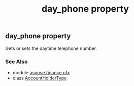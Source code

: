 ﻿---
title: day_phone property
second_title: Aspose.Finance for Python via .NET API References
description: 
type: docs
weight: 80
url: /python-net/aspose.finance.ofx/accountholdertype/day_phone/
is_root: false
---

## day_phone property


Gets or sets the daytime telephone number.

### See Also
* module [aspose.finance.ofx](../../)
* class [AccountHolderType](/finance/python-net/aspose.finance.ofx/accountholdertype)
